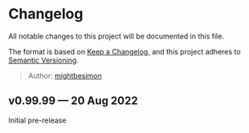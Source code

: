 # Changelog

All notable changes to this project will be documented in this file.

The format is based on [Keep a Changelog](https://keepachangelog.com/en/1.0.0/),
and this project adheres to [Semantic Versioning](https://semver.org/spec/v2.0.0.html).

> Author: [mightbesimon](https://github.com/mightbesimon)

## v0.99.99 — 20 Aug 2022

Initial pre-release
